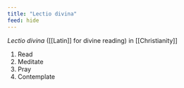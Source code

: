 ```yaml
---
title: "Lectio divina"
feed: hide
---
```


_Lectio divina_ ([[Latin]] for divine reading) in [[Christianity]]

1. Read
2. Meditate
3. Pray
4. Contemplate